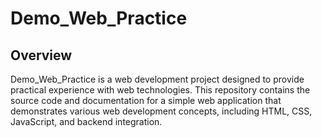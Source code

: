 # Demo_Web_Practice

## Overview

Demo_Web_Practice is a web development project designed to provide practical experience with web technologies. This repository contains the source code and documentation for a simple web application that demonstrates various web development concepts, including HTML, CSS, JavaScript, and backend integration.
